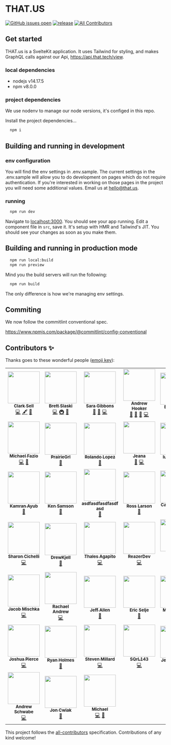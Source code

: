 # THAT.US

[![GitHub issues open](https://img.shields.io/github/issues/thatconference/that.us.svg)](https://github.com/thatconference/that.us/issues) [![release](https://img.shields.io/badge/PRs-welcome-brightgreen.svg)](https://github.com/thatconference/that.us/issues) <!-- ALL-CONTRIBUTORS-BADGE:START - Do not remove or modify this section -->
[![All Contributors](https://img.shields.io/badge/all_contributors-45-orange.svg?style=flat-square)](#contributors-)
<!-- ALL-CONTRIBUTORS-BADGE:END -->

## Get started

THAT.us is a SvelteKit application. It uses Tailwind for styling, and makes GraphQL calls against our Api, https://api.that.tech/view.

### local dependencies

- nodejs v14.17.5
- npm v8.0.0

### project dependencies

We use nodenv to manage our node versions, it's configed in this repo.

Install the project dependencies...

```bash
  npm i
```

## Building and running in development

### env configuration

You will find the env settings in .env.sample. The current settings in the .env.sample will allow you to do development on pages which do not require authentication. If you're interested in working on those pages in the project you will need some additional values. Email us at hello@that.us.

### running

```bash
  npm run dev
```

Navigate to [localhost:3000](http://localhost:3000). You should see your app running. Edit a component file in `src`, save it. It's setup with HMR and Tailwind's JIT. You should see your changes as soon as you make them.

## Building and running in production mode

```bash
  npm run local:build
  npm run preview
```

Mind you the build servers will run the following:

```bash
  npm run build
```

The only difference is how we're managing env settings.

## Commiting

We now follow the commitlint conventional spec.

https://www.npmjs.com/package/@commitlint/config-conventional

## Contributors ✨

Thanks goes to these wonderful people ([emoji key](https://allcontributors.org/docs/en/emoji-key)):

<!-- ALL-CONTRIBUTORS-LIST:START - Do not remove or modify this section -->
<!-- prettier-ignore-start -->
<!-- markdownlint-disable -->
<table>
  <tr>
    <td align="center"><a href="http://unspecified.io"><img src="https://avatars1.githubusercontent.com/u/772569?v=4?s=100" width="100px;" alt=""/><br /><sub><b>Clark Sell</b></sub></a><br /><a href="https://github.com/ThatConference/that.us/commits?author=csell5" title="Code">💻</a> <a href="#content-csell5" title="Content">🖋</a> <a href="#design-csell5" title="Design">🎨</a></td>
    <td align="center"><a href="http://blog.brettski.com"><img src="https://avatars3.githubusercontent.com/u/473633?v=4?s=100" width="100px;" alt=""/><br /><sub><b>Brett Slaski</b></sub></a><br /><a href="https://github.com/ThatConference/that.us/commits?author=brettski" title="Code">💻</a> <a href="#infra-brettski" title="Infrastructure (Hosting, Build-Tools, etc)">🚇</a> <a href="#maintenance-brettski" title="Maintenance">🚧</a></td>
    <td align="center"><a href="http://saragibby.com"><img src="https://avatars1.githubusercontent.com/u/82035?v=4?s=100" width="100px;" alt=""/><br /><sub><b>Sara Gibbons</b></sub></a><br /><a href="https://github.com/ThatConference/that.us/pulls?q=is%3Apr+reviewed-by%3Asaragibby" title="Reviewed Pull Requests">👀</a> <a href="#userTesting-saragibby" title="User Testing">📓</a> <a href="https://github.com/ThatConference/that.us/commits?author=saragibby" title="Code">💻</a></td>
    <td align="center"><a href="https://leanpub.com/os-support"><img src="https://avatars3.githubusercontent.com/u/240650?v=4?s=100" width="100px;" alt=""/><br /><sub><b>Andrew Hooker</b></sub></a><br /><a href="https://github.com/ThatConference/that.us/issues?q=author%3AGeekOnCoffee" title="Bug reports">🐛</a> <a href="#userTesting-GeekOnCoffee" title="User Testing">📓</a> <a href="https://github.com/ThatConference/that.us/pulls?q=is%3Apr+reviewed-by%3AGeekOnCoffee" title="Reviewed Pull Requests">👀</a> <a href="https://github.com/ThatConference/that.us/commits?author=GeekOnCoffee" title="Code">💻</a></td>
    <td align="center"><a href="https://github.com/gemolle"><img src="https://avatars0.githubusercontent.com/u/60487024?v=4?s=100" width="100px;" alt=""/><br /><sub><b>Erin Gemoll</b></sub></a><br /><a href="https://github.com/ThatConference/that.us/issues?q=author%3Agemolle" title="Bug reports">🐛</a></td>
    <td align="center"><a href="https://github.com/TheTopher"><img src="https://avatars1.githubusercontent.com/u/6912293?v=4?s=100" width="100px;" alt=""/><br /><sub><b>TheTopher</b></sub></a><br /><a href="https://github.com/ThatConference/that.us/issues?q=author%3ATheTopher" title="Bug reports">🐛</a></td>
    <td align="center"><a href="https://github.com/mcookWI"><img src="https://avatars0.githubusercontent.com/u/5367626?v=4?s=100" width="100px;" alt=""/><br /><sub><b>Mike</b></sub></a><br /><a href="https://github.com/ThatConference/that.us/issues?q=author%3AmcookWI" title="Bug reports">🐛</a> <a href="#userTesting-mcookWI" title="User Testing">📓</a></td>
  </tr>
  <tr>
    <td align="center"><a href="https://github.com/MFazio23"><img src="https://avatars0.githubusercontent.com/u/782519?v=4?s=100" width="100px;" alt=""/><br /><sub><b>Michael Fazio</b></sub></a><br /><a href="https://github.com/ThatConference/that.us/commits?author=MFazio23" title="Code">💻</a> <a href="https://github.com/ThatConference/that.us/issues?q=author%3AMFazio23" title="Bug reports">🐛</a></td>
    <td align="center"><a href="https://github.com/PrairieGrl"><img src="https://avatars1.githubusercontent.com/u/66928505?v=4?s=100" width="100px;" alt=""/><br /><sub><b>PrairieGrl</b></sub></a><br /><a href="https://github.com/ThatConference/that.us/issues?q=author%3APrairieGrl" title="Bug reports">🐛</a></td>
    <td align="center"><a href="https://github.com/rolandolopez"><img src="https://avatars3.githubusercontent.com/u/1054389?v=4?s=100" width="100px;" alt=""/><br /><sub><b>Rolando Lopez</b></sub></a><br /><a href="https://github.com/ThatConference/that.us/issues?q=author%3Arolandolopez" title="Bug reports">🐛</a></td>
    <td align="center"><a href="https://www.jeana.dev"><img src="https://avatars2.githubusercontent.com/u/194128?v=4?s=100" width="100px;" alt=""/><br /><sub><b>Jeana</b></sub></a><br /><a href="https://github.com/ThatConference/that.us/issues?q=author%3Atsidel" title="Bug reports">🐛</a> <a href="https://github.com/ThatConference/that.us/commits?author=tsidel" title="Code">💻</a></td>
    <td align="center"><a href="https://github.com/lukeplamann"><img src="https://avatars3.githubusercontent.com/u/9270720?v=4?s=100" width="100px;" alt=""/><br /><sub><b>lukeplamann</b></sub></a><br /><a href="#ideas-lukeplamann" title="Ideas, Planning, & Feedback">🤔</a></td>
    <td align="center"><a href="http://youtube.com/eddiejaoude?sub_confirmation=1"><img src="https://avatars3.githubusercontent.com/u/624760?v=4?s=100" width="100px;" alt=""/><br /><sub><b>Eddie Jaoude</b></sub></a><br /><a href="https://github.com/ThatConference/that.us/commits?author=eddiejaoude" title="Code">💻</a> <a href="https://github.com/ThatConference/that.us/issues?q=author%3Aeddiejaoude" title="Bug reports">🐛</a></td>
    <td align="center"><a href="https://www.microsoft.com"><img src="https://avatars0.githubusercontent.com/u/7679720?v=4?s=100" width="100px;" alt=""/><br /><sub><b>David Pine</b></sub></a><br /><a href="https://github.com/ThatConference/that.us/commits?author=IEvangelist" title="Code">💻</a></td>
  </tr>
  <tr>
    <td align="center"><a href="http://kamranicus.com/"><img src="https://avatars1.githubusercontent.com/u/563819?v=4?s=100" width="100px;" alt=""/><br /><sub><b>Kamran Ayub</b></sub></a><br /><a href="https://github.com/ThatConference/that.us/issues?q=author%3Akamranayub" title="Bug reports">🐛</a></td>
    <td align="center"><a href="https://github.com/kenssamson"><img src="https://avatars3.githubusercontent.com/u/9221745?v=4?s=100" width="100px;" alt=""/><br /><sub><b>Ken Samson</b></sub></a><br /><a href="https://github.com/ThatConference/that.us/issues?q=author%3Akenssamson" title="Bug reports">🐛</a></td>
    <td align="center"><a href="https://github.com/ps2goat"><img src="https://avatars0.githubusercontent.com/u/5384732?v=4?s=100" width="100px;" alt=""/><br /><sub><b>asdfasdfasdfasdf asd</b></sub></a><br /><a href="#ideas-ps2goat" title="Ideas, Planning, & Feedback">🤔</a></td>
    <td align="center"><a href="https://github.com/zo0o0ot"><img src="https://avatars3.githubusercontent.com/u/876146?v=4?s=100" width="100px;" alt=""/><br /><sub><b>Ross Larson</b></sub></a><br /><a href="#ideas-zo0o0ot" title="Ideas, Planning, & Feedback">🤔</a></td>
    <td align="center"><a href="http://lgbtq.dev"><img src="https://avatars0.githubusercontent.com/u/2401816?v=4?s=100" width="100px;" alt=""/><br /><sub><b>Caden Sumner</b></sub></a><br /><a href="https://github.com/ThatConference/that.us/commits?author=Ghosts" title="Code">💻</a> <a href="https://github.com/ThatConference/that.us/issues?q=author%3AGhosts" title="Bug reports">🐛</a></td>
    <td align="center"><a href="https://github.com/asharonbaltazar"><img src="https://avatars3.githubusercontent.com/u/58940073?v=4?s=100" width="100px;" alt=""/><br /><sub><b>asharonbaltazar</b></sub></a><br /><a href="https://github.com/ThatConference/that.us/commits?author=asharonbaltazar" title="Code">💻</a></td>
    <td align="center"><a href="https://github.com/teyd"><img src="https://avatars2.githubusercontent.com/u/48223730?v=4?s=100" width="100px;" alt=""/><br /><sub><b>teyd</b></sub></a><br /><a href="https://github.com/ThatConference/that.us/issues?q=author%3Ateyd" title="Bug reports">🐛</a></td>
  </tr>
  <tr>
    <td align="center"><a href="http://www.girlwritescode.com/"><img src="https://avatars0.githubusercontent.com/u/514037?v=4?s=100" width="100px;" alt=""/><br /><sub><b>Sharon Cichelli</b></sub></a><br /><a href="https://github.com/ThatConference/that.us/commits?author=scichelli" title="Code">💻</a></td>
    <td align="center"><a href="https://github.com/DrewKjell"><img src="https://avatars0.githubusercontent.com/u/24257136?v=4?s=100" width="100px;" alt=""/><br /><sub><b>DrewKjell</b></sub></a><br /><a href="https://github.com/ThatConference/that.us/issues?q=author%3ADrewKjell" title="Bug reports">🐛</a></td>
    <td align="center"><a href="http://agapito.dev"><img src="https://avatars0.githubusercontent.com/u/51180770?v=4?s=100" width="100px;" alt=""/><br /><sub><b>Thales Agapito</b></sub></a><br /><a href="https://github.com/ThatConference/that.us/commits?author=thalesagapito" title="Code">💻</a></td>
    <td align="center"><a href="https://github.com/ReazerDev"><img src="https://avatars1.githubusercontent.com/u/36013882?v=4?s=100" width="100px;" alt=""/><br /><sub><b>ReazerDev</b></sub></a><br /><a href="https://github.com/ThatConference/that.us/commits?author=ReazerDev" title="Code">💻</a></td>
    <td align="center"><a href="https://github.com/Yassine-Latreche"><img src="https://avatars1.githubusercontent.com/u/59394690?v=4?s=100" width="100px;" alt=""/><br /><sub><b>Yassine Latreche</b></sub></a><br /><a href="https://github.com/ThatConference/that.us/commits?author=Yassine-Latreche" title="Code">💻</a></td>
    <td align="center"><a href="https://github.com/kehnj"><img src="https://avatars1.githubusercontent.com/u/17574909?v=4?s=100" width="100px;" alt=""/><br /><sub><b>Ken Johnson</b></sub></a><br /><a href="https://github.com/ThatConference/that.us/issues?q=author%3Akehnj" title="Bug reports">🐛</a></td>
    <td align="center"><a href="http://www.coreyhaines.com"><img src="https://avatars0.githubusercontent.com/u/3962?v=4?s=100" width="100px;" alt=""/><br /><sub><b>Corey Haines</b></sub></a><br /><a href="https://github.com/ThatConference/that.us/issues?q=author%3Acoreyhaines" title="Bug reports">🐛</a></td>
  </tr>
  <tr>
    <td align="center"><a href="https://www.mischka.me"><img src="https://avatars1.githubusercontent.com/u/3939997?v=4?s=100" width="100px;" alt=""/><br /><sub><b>Jacob Mischka</b></sub></a><br /><a href="https://github.com/ThatConference/that.us/commits?author=jacobmischka" title="Code">💻</a></td>
    <td align="center"><a href="https://www.rachael-andrew.dev/"><img src="https://avatars3.githubusercontent.com/u/6334799?v=4?s=100" width="100px;" alt=""/><br /><sub><b>Rachael Andrew</b></sub></a><br /><a href="https://github.com/ThatConference/that.us/commits?author=r-andrew-dev" title="Code">💻</a></td>
    <td align="center"><a href="https://github.com/sojan80"><img src="https://avatars1.githubusercontent.com/u/13117568?v=4?s=100" width="100px;" alt=""/><br /><sub><b>Jeff Allen</b></sub></a><br /><a href="https://github.com/ThatConference/that.us/issues?q=author%3Asojan80" title="Bug reports">🐛</a></td>
    <td align="center"><a href="http://saltydogllc.com"><img src="https://avatars1.githubusercontent.com/u/8174668?v=4?s=100" width="100px;" alt=""/><br /><sub><b>Eric Selje</b></sub></a><br /><a href="https://github.com/ThatConference/that.us/issues?q=author%3Aeselje" title="Bug reports">🐛</a></td>
    <td align="center"><a href="http://www.mattmillican.com"><img src="https://avatars0.githubusercontent.com/u/810260?v=4?s=100" width="100px;" alt=""/><br /><sub><b>Matt Millican</b></sub></a><br /><a href="https://github.com/ThatConference/that.us/issues?q=author%3Ammillican" title="Bug reports">🐛</a></td>
    <td align="center"><a href="http://michaelwales.com/"><img src="https://avatars.githubusercontent.com/u/37906?v=4?s=100" width="100px;" alt=""/><br /><sub><b>Michael Wales</b></sub></a><br /><a href="https://github.com/ThatConference/that.us/commits?author=walesmd" title="Code">💻</a></td>
    <td align="center"><a href="https://github.com/ategen3rt"><img src="https://avatars.githubusercontent.com/u/36305171?v=4?s=100" width="100px;" alt=""/><br /><sub><b>Adam J Tegen</b></sub></a><br /><a href="https://github.com/ThatConference/that.us/commits?author=ategen3rt" title="Code">💻</a></td>
  </tr>
  <tr>
    <td align="center"><a href="https://github.com/joshpierce"><img src="https://avatars.githubusercontent.com/u/8643537?v=4?s=100" width="100px;" alt=""/><br /><sub><b>Joshua Pierce</b></sub></a><br /><a href="https://github.com/ThatConference/that.us/commits?author=joshpierce" title="Code">💻</a></td>
    <td align="center"><a href="https://github.com/blitzmann"><img src="https://avatars.githubusercontent.com/u/3904767?v=4?s=100" width="100px;" alt=""/><br /><sub><b>Ryan Holmes</b></sub></a><br /><a href="https://github.com/ThatConference/that.us/issues?q=author%3Ablitzmann" title="Bug reports">🐛</a></td>
    <td align="center"><a href="https://github.com/RunDLL32-Steve"><img src="https://avatars.githubusercontent.com/u/40435775?v=4?s=100" width="100px;" alt=""/><br /><sub><b>Steven Millard</b></sub></a><br /><a href="https://github.com/ThatConference/that.us/commits?author=RunDLL32-Steve" title="Code">💻</a></td>
    <td align="center"><a href="https://github.com/SQrL143"><img src="https://avatars.githubusercontent.com/u/26024995?v=4?s=100" width="100px;" alt=""/><br /><sub><b>SQrL143</b></sub></a><br /><a href="https://github.com/ThatConference/that.us/commits?author=SQrL143" title="Code">💻</a></td>
    <td align="center"><a href="https://github.com/jknaak"><img src="https://avatars.githubusercontent.com/u/25443142?v=4?s=100" width="100px;" alt=""/><br /><sub><b>Jessica Knaak</b></sub></a><br /><a href="https://github.com/ThatConference/that.us/issues?q=author%3Ajknaak" title="Bug reports">🐛</a></td>
    <td align="center"><a href="https://github.com/zachesposito"><img src="https://avatars.githubusercontent.com/u/1486613?v=4?s=100" width="100px;" alt=""/><br /><sub><b>zachesposito</b></sub></a><br /><a href="https://github.com/ThatConference/that.us/commits?author=zachesposito" title="Code">💻</a></td>
    <td align="center"><a href="https://github.com/zaudtke"><img src="https://avatars.githubusercontent.com/u/1631560?v=4?s=100" width="100px;" alt=""/><br /><sub><b>Al</b></sub></a><br /><a href="https://github.com/ThatConference/that.us/commits?author=zaudtke" title="Code">💻</a></td>
  </tr>
  <tr>
    <td align="center"><a href="https://github.com/AndrewSchwabe"><img src="https://avatars.githubusercontent.com/u/17070695?v=4?s=100" width="100px;" alt=""/><br /><sub><b>Andrew Schwabe</b></sub></a><br /><a href="https://github.com/ThatConference/that.us/commits?author=AndrewSchwabe" title="Code">💻</a></td>
    <td align="center"><a href="https://github.com/binaryjanitor"><img src="https://avatars.githubusercontent.com/u/13708049?v=4?s=100" width="100px;" alt=""/><br /><sub><b>Jon Cwiak</b></sub></a><br /><a href="https://github.com/ThatConference/that.us/issues?q=author%3Abinaryjanitor" title="Bug reports">🐛</a></td>
    <td align="center"><a href="https://code.erpenbeck.io"><img src="https://avatars.githubusercontent.com/u/8420128?v=4?s=100" width="100px;" alt=""/><br /><sub><b>Michael</b></sub></a><br /><a href="https://github.com/ThatConference/that.us/commits?author=GitMje" title="Code">💻</a> <a href="https://github.com/ThatConference/that.us/issues?q=author%3AGitMje" title="Bug reports">🐛</a></td>
  </tr>
</table>

<!-- markdownlint-restore -->
<!-- prettier-ignore-end -->

<!-- ALL-CONTRIBUTORS-LIST:END -->

This project follows the [all-contributors](https://github.com/all-contributors/all-contributors) specification. Contributions of any kind welcome!
